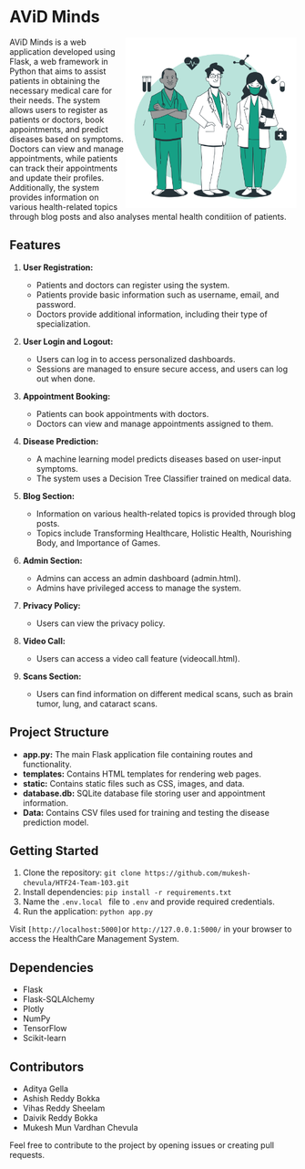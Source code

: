 # AViD Minds

<img src="static/images/doctors-animate.svg" align="right" height="300px">

AViD Minds is a web application developed using Flask, a web framework in Python that aims to assist patients in obtaining the necessary medical care for their needs. The system allows users to register as patients or doctors, book appointments, and predict diseases based on symptoms. Doctors can view and manage appointments, while patients can track their appointments and update their profiles. Additionally, the system provides information on various health-related topics through blog posts and also analyses mental health conditiion of patients.

## Features

1. **User Registration:**

   - Patients and doctors can register using the system.
   - Patients provide basic information such as username, email, and password.
   - Doctors provide additional information, including their type of specialization.

2. **User Login and Logout:**

   - Users can log in to access personalized dashboards.
   - Sessions are managed to ensure secure access, and users can log out when done.

3. **Appointment Booking:**

   - Patients can book appointments with doctors.
   - Doctors can view and manage appointments assigned to them.

4. **Disease Prediction:**

   - A machine learning model predicts diseases based on user-input symptoms.
   - The system uses a Decision Tree Classifier trained on medical data.

5. **Blog Section:**

   - Information on various health-related topics is provided through blog posts.
   - Topics include Transforming Healthcare, Holistic Health, Nourishing Body, and Importance of Games.

6. **Admin Section:**

   - Admins can access an admin dashboard (admin.html).
   - Admins have privileged access to manage the system.

7. **Privacy Policy:**

   - Users can view the privacy policy.

8. **Video Call:**

   - Users can access a video call feature (videocall.html).

9. **Scans Section:**
   - Users can find information on different medical scans, such as brain tumor, lung, and cataract scans.

## Project Structure

- **app.py:** The main Flask application file containing routes and functionality.
- **templates:** Contains HTML templates for rendering web pages.
- **static:** Contains static files such as CSS, images, and data.
- **database.db:** SQLite database file storing user and appointment information.
- **Data:** Contains CSV files used for training and testing the disease prediction model.

## Getting Started

1. Clone the repository: `git clone https://github.com/mukesh-chevula/HTF24-Team-103.git`
2. Install dependencies: `pip install -r requirements.txt`
3. Name the `.env.local ` file to `.env` and provide required credentials.
4. Run the application: `python app.py`

Visit `[http://localhost:5000]`or `http://127.0.0.1:5000/` in your browser to access the HealthCare Management System.

## Dependencies

- Flask
- Flask-SQLAlchemy
- Plotly
- NumPy
- TensorFlow
- Scikit-learn

## Contributors

- Aditya Gella
- Ashish Reddy Bokka
- Vihas Reddy Sheelam
- Daivik Reddy Bokka
- Mukesh Mun Vardhan Chevula

Feel free to contribute to the project by opening issues or creating pull requests.
